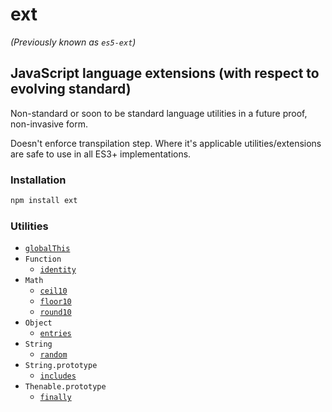 # ext

_(Previously known as `es5-ext`)_


<extoc></extoc>

## JavaScript language extensions (with respect to evolving standard)

Non-standard or soon to be standard language utilities in a future proof, non-invasive form.

Doesn't enforce transpilation step. Where it's applicable utilities/extensions are safe to use in all ES3+ implementations.

### Installation

```bash
npm install ext
```

### Utilities

- [`globalThis`](docs/global-this.md)
- `Function`
  - [`identity`](docs/function/identity.md)
- `Math`
  - [`ceil10`](docs/math/ceil-10.md)
  - [`floor10`](docs/math/floor-10.md)
  - [`round10`](docs/math/round-10.md)
- `Object`
  - [`entries`](docs/object/entries.md)
- `String`
  - [`random`](docs/string/random.md)
- `String.prototype`
  - [`includes`](docs/string_/includes.md)
- `Thenable.prototype`
  - [`finally`](docs/thenable_/finally.md)
